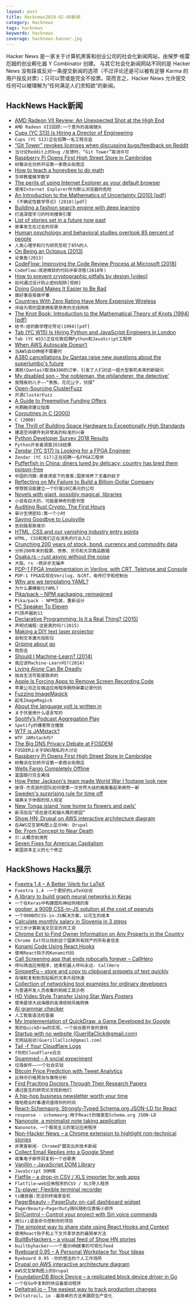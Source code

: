```yaml
---
layout: post
title: Hacknews2019-02-08新闻
category: Hacknews
tags: hacknews
keywords: hacknews
coverage: hacknews-banner.jpg
---
```


Hacker News 是一家关于计算机黑客和创业公司的社会化新闻网站，由保罗·格雷厄姆的创业孵化器 Y Combinator 创建。
与其它社会化新闻网站不同的是 Hacker News 没有踩或反对一条提交新闻的选项（不过评论还是可以被有足够 Karma 的用户投反对票）；只可以赞或是完全不投票。简而言之，Hacker News 允许提交任何可以被理解为“任何满足人们求知欲”的新闻。

## HackNews Hack新闻


- [AMD Radeon VII Review: An Unexpected Shot at the High End](https://www.anandtech.com/show/13923/the-amd-radeon-vii-review)
- `AMD Radeon VII回顾:一个意外的高端镜头`
- [Cups (YC S13) Is Hiring a Director of Engineering](item?id=19107209)
- `Cups (YC S13)正在招聘一名工程总监`
- [“Git Tower” revokes licenses when discussing bugs/feedback on Reddit](https://www.reddit.com/r/git/comments/ao1q7t/care_git_tower_revokes_licenses_when_discussing/)
- `当讨论Reddit上的bug /反馈时，“Git Tower”取消许可`
- [Raspberry Pi Opens First High Street Store in Cambridge](https://www.bbc.co.uk/news/uk-england-cambridgeshire-47143411)
- `树莓派在剑桥开设第一家商业街商店`
- [How to teach a honeybee to do math](https://www.pbs.org/newshour/science/how-to-teach-a-honeybee-to-do-math)
- `怎样教蜜蜂学数学`
- [The perils of using Internet Explorer as your default browser](https://techcommunity.microsoft.com/t5/Windows-IT-Pro-Blog/The-perils-of-using-Internet-Explorer-as-your-default-browser/ba-p/331732)
- `使用Internet Explorer作为默认浏览器的危险`
- [An Introduction to the Mathematics of Uncertainty (2010) [pdf]](https://www.creighton.edu/fileadmin/user/CCAS/programs/fuzzy_math/docs/MOU.pdf)
- `《不确定性数学导论》(2010)[pdf]`
- [Building a fashion search engine with deep learning](https://blog.floydhub.com/similar-fashion-images/)
- `打造深度学习的时尚搜索引擎`
- [List of stories set in a future now past](https://en.wikipedia.org/wiki/List_of_stories_set_in_a_future_now_past)
- `故事发生在过去的将来`
- [Human psychology and behavioral studies overlook 85 percent of people](https://www.sapiens.org/culture/weird-cultures-human-nature/)
- `人类心理学和行为研究忽视了85%的人`
- [On Being an Octopus (2013)](http://bostonreview.net/books-ideas/peter-godfrey-smith-being-octopus)
- `论章鱼(2013)`
- [CodeFlow: Improving the Code Review Process at Microsoft (2018)](https://queue.acm.org/detail.cfm?id=3292420)
- `CodeFlow:改进微软的代码评审流程(2018年)`
- [How to prevent cryptographic pitfalls by design [video]](https://fosdem.org/2019/schedule/event/crypto_pitfalls/)
- `如何通过设计防止密码陷阱[视频]`
- [Doing Good Makes It Easier to Be Bad](http://nautil.us/blog/-why-doing-good-makes-it-easier-to-be-bad)
- `做好事容易做坏事`
- [Countries With Zero Rating Have More Expensive Wireless](https://www.eff.org/deeplinks/2019/02/countries-zero-rating-have-more-expensive-wireless-broadband-countries-without-it)
- `评级为零的国家拥有更昂贵的无线网络`
- [The Knot Book: Introduction to the Mathematical Theory of Knots (1994) [pdf]](http://math.harvard.edu/~ctm/home/text/books/adams/knot_book/knot_book.pdf)
- `结书:结的数学理论导论(1994)[pdf]`
- [Tab (YC W15) Is Hiring Python and JavaScript Engineers in London](https://jobs.tab.travel)
- `Tab (YC W15)正在伦敦招聘Python和JavaScript工程师`
- [When AWS Autoscale Doesn’t](https://segment.com/blog/when-aws-autoscale-doesn-t/)
- `当AWS自动伸缩不需要时`
- [A380 cancellations by Qantas raise new questions about the superjumbo&#39;s future](https://edition.cnn.com/2019/02/07/business/qantas-airbus-a380/index.html)
- `澳航(Qantas)取消A380的订单，引发了人们对这一超大型客机未来的新疑问`
- [My disabled son – ‘the nobleman, the philanderer, the detective’](https://www.bbc.co.uk/news/disability-47064773)
- `我残疾的儿子——“贵族，花花公子，侦探”`
- [Open-Sourcing ClusterFuzz](https://opensource.googleblog.com/2019/02/open-sourcing-clusterfuzz.html)
- `开源ClusterFuzz`
- [A Guide to Preemptive Funding Offers](https://blog.ycombinator.com/a-strategic-guide-to-preemptive-funding-offers/)
- `先期融资建议指南`
- [Coroutines in C (2000)](https://www.chiark.greenend.org.uk/~sgtatham/coroutines.html)
- `C (2000)`
- [The Thrill of Building Space Hardware to Exceptionally High Standards](https://hackaday.com/2019/02/04/the-thrill-of-building-space-hardware-to-exceptionally-high-standards/)
- `建造空间硬件到异常高的标准的兴奋`
- [Python Developer Survey 2018 Results](https://www.jetbrains.com/research/python-developers-survey-2018/)
- `Python开发者调查2018结果`
- [Zendar (YC S17) Is Looking for a FPGA Engineer](item?id=19108995)
- `Zendar (YC S17)正在招聘一名FPGA工程师`
- [Pufferfish in China: diners lured by delicacy; country has bred them poison-free](https://www.scmp.com/lifestyle/food-drink/article/2185125/pufferfish-china-beijing-diners-lured-delicacy-now-country-has)
- `中国的河豚:美食诱惑下的食客;国家培养了无毒的蚊子`
- [Reflecting on My Failure to Build a Billion-Dollar Company](https://medium.com/@shl/reflecting-on-my-failure-to-build-a-billion-dollar-company-b0c31d7db0e7)
- `想想我没能建立一个价值10亿美元的公司`
- [Novels with giant, possibly magical, libraries](https://www.charlieharrington.com/novels-with-libraries)
- `小说有巨大的，可能是神奇的图书馆`
- [Auditing Rust Crypto: The First Hours](https://research.kudelskisecurity.com/2019/02/07/auditing-rust-crypto-the-first-hours/)
- `审计生锈密码:第一个小时`
- [Saying Goodbye to Louisville](https://fiber.googleblog.com/2019/02/louisville_7.html)
- `告别路易斯维尔`
- [HTML, CSS and our vanishing industry entry points](https://rachelandrew.co.uk/archives/2019/01/30/html-css-and-our-vanishing-industry-entry-points/)
- `HTML, CSS和我们正在消失的行业入口`
- [Crunching 200 years of stock, bond, currency and commodity data](https://www.bloomberg.com/opinion/articles/2019-02-07/eternal-market-patience-offers-eternal-rewards)
- `分析200年来的股票、债券、货币和大宗商品数据`
- [Osaka.rs – rust async without the noise](http://aep.github.io/rust-async-without-the-noise/)
- `大阪。rs -锈异步无噪声`
- [PDP-1 FPGA Implementation in Verilog, with CRT, Teletype and Console](https://github.com/hrvach/fpg1)
- `PDP-1 FPGA实现在Verilog，与CRT，电传打字和控制台`
- [Why are we templating YAML?](https://leebriggs.co.uk/blog/2019/02/07/why-are-we-templating-yaml.html)
- `为什么要模板化YAML?`
- [Pika/pack – NPM packaging, reimagined](https://www.pikapkg.com/blog/introducing-pika-pack/)
- `Pika/pack - NPM包装，重新设计`
- [PC Speaker To Eleven](https://habr.com/en/post/439192/)
- `PC扬声器到11`
- [Declarative Programming: Is It a Real Thing? (2015)](https://www.toptal.com/software/declarative-programming)
- `声明式编程:这是真的吗?(2015)`
- [Making a DIY text laser projector](https://habr.com/en/post/438618/)
- `自制文本激光投影仪`
- [Griping about go](https://https.www.google.com.tedunangst.com/flak/post/griping-about-go)
- `抱怨去`
- [Should I Machine-Learn? (2014)](http://blog.nullspace.io/should_i_machine_learn.html)
- `我应该Machine-Learn吗?(2014)`
- [Living Alone Can Be Deadly](https://www.nytimes.com/2019/02/07/well/live/living-alone-death-mortality-social-isolation.html)
- `独自生活可能是致命的`
- [Apple Is Forcing Apps to Remove Screen Recording Code](https://techcrunch.com/2019/02/07/apple-glassbox-apps/)
- `苹果公司正在强迫应用程序删除屏幕记录代码`
- [Fuzzing ImageMagick](https://alexgaynor.net/2019/feb/05/notes-fuzzing-imagemagick-graphicsmagick/)
- `起毛ImageMagick`
- [About the language volt is written in](https://volt.ws/lang)
- `关于伏是用什么语言写的`
- [Spotify’s Podcast Aggregation Play](https://stratechery.com/2019/spotifys-podcast-aggregation-play/)
- `Spotify的播客聚合播放`
- [WTF is JAMstack?](https://jamstack.wtf/)
- `WTF JAMstack吗?`
- [The Big DNS Privacy Debate at FOSDEM](https://blog.powerdns.com/2019/02/07/the-big-dns-privacy-debate-at-fosdem/)
- `FOSDEM上关于DNS隐私的大讨论`
- [Raspberry Pi Opens First High Street Store in Cambridge](https://www.bbc.com/news/uk-england-cambridgeshire-47143411)
- `树莓派在剑桥开设第一家商业街商店`
- [Wells Fargo Completely Offline](item?id=19108115)
- `富国银行完全离线`
- [How Peter Jackson&#39;s team made World War I footage look new](https://www.recode.net/2018/12/15/18141509/peter-jackson-wwi-world-war-they-shall-not-grow-old-documentary-kara-swisher-recode-decode-podcast)
- `彼得·杰克逊的团队如何使第一次世界大战的画面看起来焕然一新`
- [Sweden&#39;s surprising rule for time off](http://www.bbc.com/capital/story/20190206-swedens-surprising-rule-for-time-off)
- `瑞典关于休假的惊人规定`
- [New Tonga island &#39;now home to flowers and owls&#39;](https://www.bbc.co.uk/news/world-asia-47153797)
- `新汤加岛“现在是花和猫头鹰的家园”`
- [Show HN: Drupal on AWS interactive architecture diagram](https://app.ilograph.com/demo.Drupal%20on%20AWS)
- `在AWS交互架构图上显示HN: Drupal`
- [Be: From Concept to Near Death](https://mondaynote.com/50-years-in-tech-part-15-be-from-concept-to-near-death-f69c64d8725e)
- `贝:从概念到濒死`
- [Seven Fixes for American Capitalism](https://www.bloomberg.com/news/features/2019-02-07/seven-fixes-for-american-capitalism)
- `美国资本主义的七个修正`


## HackShows Hacks展示

- [ Fvextra 1.4 – A Better \Verb for LaTeX](https://github.com/gpoore/fvextra)
- `Fvextra 1.4 -一个更好的LaTeX动词`
- [ A library to build graph neural networks in Keras](https://danielegrattarola.github.io/spektral/)
- `一个在Keras中构建图形神经网络的库`
- [ goober, a 900B CSS-in-JS solution at the cost of peanuts](https://github.com/cristianbote/goober)
- `一个900B的CSS-in-JS解决方案，以花生的成本`
- [ Calculate monthly salary in Slovenia in 3 steps](http://izracunplace.si)
- `分三步计算斯洛文尼亚的月工资`
- [ Chrome Ext to Find Owner Information on Any Property in the Country](https://chrome.google.com/webstore/detail/caproi/eacjnalokngfabiafniojfkcidnodogc?hl=en)
- `Chrome Ext可以找到这个国家所有财产的所有者信息`
- [ Konami Code Using React Hooks](https://codesandbox.io/s/yq6lvqxo6x)
- `使用React钩子的Konami代码`
- [ Call Screening app that ends robocalls forever – CallHero](https://www.getcallhero.com/)
- `呼叫筛选应用程序，结束机器人呼叫永远- CallHero`
- [ SnippetFu – store and copy to clipboard snippets of text quickly](https://github.com/srinathh/snippetfu)
- `存储和复制到剪贴板的文本片段快速`
- [ Collection of networking tool examples for ordinary developers](https://github.com/peterlamar/networking-examples)
- `为普通开发人员收集的网络工具示例`
- [ HD Video Style Transfer Using Star Wars Posters](https://danielhavir.github.io/notes/hd-style-transfer/)
- `使用星球大战海报的高清视频风格转换`
- [ AI grammar checker](https://www.agrammar.com/)
- `人工智能语法检查器`
- [ My Implementation of QuickDraw, a Game Developed by Google](https://github.com/vietnguyen91/QuickDraw)
- `我的QuickDraw的实现，一个由谷歌开发的游戏`
- [ Startup with no website (GuerillaClick@gmail.com)](https://news.ycombinator.com/item?id=19094818)
- `无网站启动(GuerillaClick@gmail.com)`
- [ Tail -f Your Cloudflare Logs](https://logflare.app)
- `f你的Cloudflare日志`
- [ Spammed – A social experiment](https://spammed.ao.gl/)
- `垃圾邮件——一个社会实验`
- [ Bitcoin Price Prediction with Tweet Analytics](https://datpaw.com/)
- `比特币价格预测与推特分析`
- [ Find Praciting Doctors Through Their Research Papers](https://www.opendoctor.io/research/?research_papers=mohs&#43;surgery&amp;zip=94109&amp;search=search)
- `通过医生的研究论文找到他们`
- [ A hip-hop business newsletter worth your time](https://trapital.substack.com/welcome)
- `嘻哈商业时事通讯值得你的时间`
- [ React-Schemaorg: Strongly-Typed Schema.org JSON-LD for React](https://github.com/google/react-schemaorg)
- `response - schemaorg:用于React的强类型Schema.org JSON-LD`
- [ Nanonote, a minimalist note taking application](https://github.com/agateau/nanonote/)
- `Nanonote，一个极简主义的笔记应用程序`
- [ Non-Hacker News – a Chrome extension to highlight non-technical stories](https://chrome.google.com/webstore/detail/non-hacker-news/hpngeobpeckngjhdchikmijnkhfmedph)
- `非黑客新闻- Chrome扩展突出非技术新闻`
- [ Collect Email Replies into a Google Sheet](https://mail2sheet.com)
- `收集电子邮件回复到一个谷歌表`
- [ Vanillin – JavaScript DOM Library](http://metaes.org/docs-vanillin.html)
- `JavaScript DOM库`
- [ Flatfile – a drop-in CSV / XLS importer for web apps](https://flatfile.io)
- `Flatfile—web应用程序的CSV / XLS导入程序`
- [ Ts-player: Flexible terminal recorder](https://github.com/micromaomao/ts-player)
- `ts播放器:灵活的终端录音机`
- [ PagerBeauty – PagerDuty on-call dashboard widget](https://github.com/sergiitk/pagerbeauty)
- `PagerBeauty—PagerDuty随叫随到仪表板小部件`
- [ SiriControl – Control your project with Siri voice commands](https://github.com/theraspberryguy/SiriControl-System)
- `用Siri语音命令控制你的项目`
- [ The simplest way to share state using React Hooks and Context](https://github.com/diegohaz/constate)
- `使用React钩子和上下文共享状态的最简单方法`
- [ BuiltByHackers – a visual feed of Show HN stories](https://www.builtbyhackers.io/)
- `builtbyhacker——一个展示HN故事的可视化feed`
- [ Ryeboard 0.95 – A Personal Workplace for Your Ideas](https://www.ryeboard.com/?ref=hackernews)
- `Ryeboard 0.95 -你的想法的个人工作场所`
- [ Drupal on AWS interactive architecture diagram](https://app.ilograph.com/demo.Drupal%20on%20AWS)
- `AWS交互架构图上的Drupal`
- [ FoundationDB Block Device – a replicated block device driver in Go](https://github.com/meln1k/foundationdb-block-device)
- `一个在Go中复制的块设备驱动程序`
- [ Deltatrail.io – The easiest way to track production changes](https://www.deltatrail.io)
- `Deltatrail。io -最简单的方法来跟踪生产变化`


